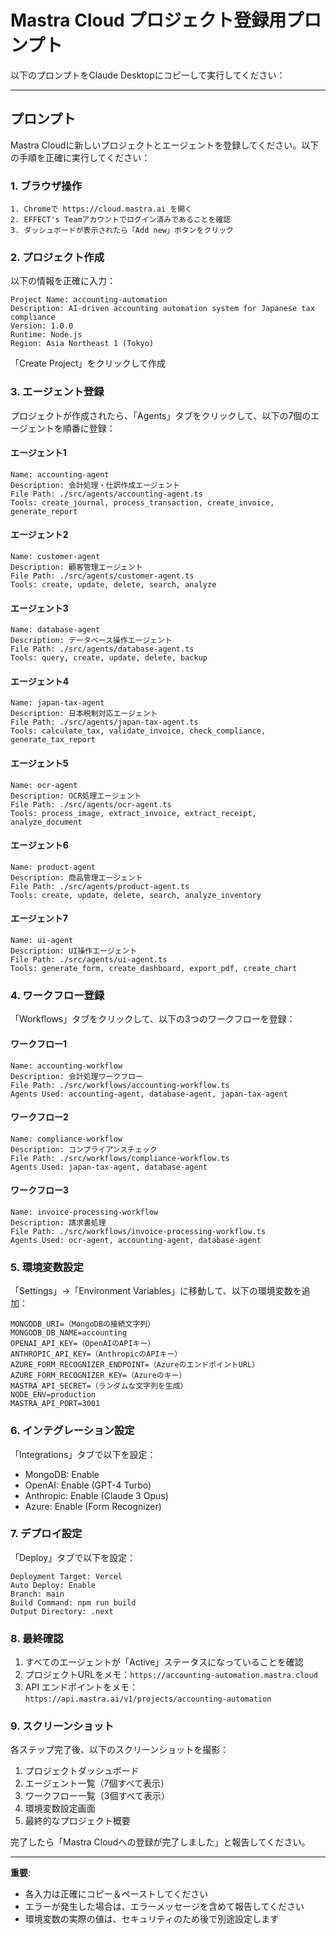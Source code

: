 # Mastra Cloud プロジェクト登録用プロンプト

以下のプロンプトをClaude Desktopにコピーして実行してください：

---

## プロンプト

Mastra Cloudに新しいプロジェクトとエージェントを登録してください。以下の手順を正確に実行してください：

### 1. ブラウザ操作

```
1. Chromeで https://cloud.mastra.ai を開く
2. EFFECT's Teamアカウントでログイン済みであることを確認
3. ダッシュボードが表示されたら「Add new」ボタンをクリック
```

### 2. プロジェクト作成

以下の情報を正確に入力：
```
Project Name: accounting-automation
Description: AI-driven accounting automation system for Japanese tax compliance
Version: 1.0.0
Runtime: Node.js
Region: Asia Northeast 1 (Tokyo)
```

「Create Project」をクリックして作成

### 3. エージェント登録

プロジェクトが作成されたら、「Agents」タブをクリックして、以下の7個のエージェントを順番に登録：

#### エージェント1
```
Name: accounting-agent
Description: 会計処理・仕訳作成エージェント
File Path: ./src/agents/accounting-agent.ts
Tools: create_journal, process_transaction, create_invoice, generate_report
```

#### エージェント2
```
Name: customer-agent
Description: 顧客管理エージェント
File Path: ./src/agents/customer-agent.ts
Tools: create, update, delete, search, analyze
```

#### エージェント3
```
Name: database-agent
Description: データベース操作エージェント
File Path: ./src/agents/database-agent.ts
Tools: query, create, update, delete, backup
```

#### エージェント4
```
Name: japan-tax-agent
Description: 日本税制対応エージェント
File Path: ./src/agents/japan-tax-agent.ts
Tools: calculate_tax, validate_invoice, check_compliance, generate_tax_report
```

#### エージェント5
```
Name: ocr-agent
Description: OCR処理エージェント
File Path: ./src/agents/ocr-agent.ts
Tools: process_image, extract_invoice, extract_receipt, analyze_document
```

#### エージェント6
```
Name: product-agent
Description: 商品管理エージェント
File Path: ./src/agents/product-agent.ts
Tools: create, update, delete, search, analyze_inventory
```

#### エージェント7
```
Name: ui-agent
Description: UI操作エージェント
File Path: ./src/agents/ui-agent.ts
Tools: generate_form, create_dashboard, export_pdf, create_chart
```

### 4. ワークフロー登録

「Workflows」タブをクリックして、以下の3つのワークフローを登録：

#### ワークフロー1
```
Name: accounting-workflow
Description: 会計処理ワークフロー
File Path: ./src/workflows/accounting-workflow.ts
Agents Used: accounting-agent, database-agent, japan-tax-agent
```

#### ワークフロー2
```
Name: compliance-workflow
Description: コンプライアンスチェック
File Path: ./src/workflows/compliance-workflow.ts
Agents Used: japan-tax-agent, database-agent
```

#### ワークフロー3
```
Name: invoice-processing-workflow
Description: 請求書処理
File Path: ./src/workflows/invoice-processing-workflow.ts
Agents Used: ocr-agent, accounting-agent, database-agent
```

### 5. 環境変数設定

「Settings」→「Environment Variables」に移動して、以下の環境変数を追加：

```
MONGODB_URI=（MongoDBの接続文字列）
MONGODB_DB_NAME=accounting
OPENAI_API_KEY=（OpenAIのAPIキー）
ANTHROPIC_API_KEY=（AnthropicのAPIキー）
AZURE_FORM_RECOGNIZER_ENDPOINT=（AzureのエンドポイントURL）
AZURE_FORM_RECOGNIZER_KEY=（Azureのキー）
MASTRA_API_SECRET=（ランダムな文字列を生成）
NODE_ENV=production
MASTRA_API_PORT=3001
```

### 6. インテグレーション設定

「Integrations」タブで以下を設定：

- MongoDB: Enable
- OpenAI: Enable (GPT-4 Turbo)
- Anthropic: Enable (Claude 3 Opus)
- Azure: Enable (Form Recognizer)

### 7. デプロイ設定

「Deploy」タブで以下を設定：

```
Deployment Target: Vercel
Auto Deploy: Enable
Branch: main
Build Command: npm run build
Output Directory: .next
```

### 8. 最終確認

1. すべてのエージェントが「Active」ステータスになっていることを確認
2. プロジェクトURLをメモ：`https://accounting-automation.mastra.cloud`
3. API エンドポイントをメモ：`https://api.mastra.ai/v1/projects/accounting-automation`

### 9. スクリーンショット

各ステップ完了後、以下のスクリーンショットを撮影：
1. プロジェクトダッシュボード
2. エージェント一覧（7個すべて表示）
3. ワークフロー一覧（3個すべて表示）
4. 環境変数設定画面
5. 最終的なプロジェクト概要

完了したら「Mastra Cloudへの登録が完了しました」と報告してください。

---

**重要**: 
- 各入力は正確にコピー＆ペーストしてください
- エラーが発生した場合は、エラーメッセージを含めて報告してください
- 環境変数の実際の値は、セキュリティのため後で別途設定します
